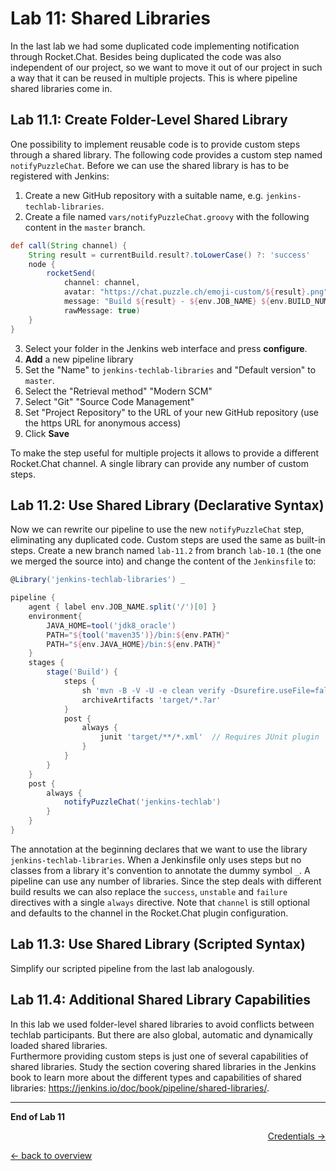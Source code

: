 Lab 11: Shared Libraries
========================

In the last lab we had some duplicated code implementing notification through Rocket.Chat.
Besides being duplicated the code was also independent of our project, so we want to
move it out of our project in such a way that it can be reused in multiple
projects. This is where pipeline shared libraries come in.

Lab 11.1: Create Folder-Level Shared Library
--------------------------------------------

One possibility to implement reusable code is to provide custom steps through a shared library.
The following code provides a custom step named ``notifyPuzzleChat``. Before we can use
the shared library is has to be registered with Jenkins:

1. Create a new GitHub repository with a suitable name, e.g. ``jenkins-techlab-libraries``.
2. Create a file named ``vars/notifyPuzzleChat.groovy`` with the following content in the ``master`` branch.

```groovy
def call(String channel) {
    String result = currentBuild.result?.toLowerCase() ?: 'success'
    node {
        rocketSend(
            channel: channel,
            avatar: "https://chat.puzzle.ch/emoji-custom/${result}.png",
            message: "Build ${result} - ${env.JOB_NAME} ${env.BUILD_NUMBER} (<${env.BUILD_URL}|Open>)",
            rawMessage: true)
    }
}
```

3. Select your folder in the Jenkins web interface and press **configure**.
4. **Add** a new pipeline library
5. Set the "Name" to ``jenkins-techlab-libraries`` and "Default version" to ``master``.
6. Select the "Retrieval method" "Modern SCM"
7. Select "Git" "Source Code Management"
8. Set "Project Repository" to the URL of your new GitHub repository (use the https URL for anonymous access)
9. Click **Save**

To make the step useful for multiple projects it allows to provide a different Rocket.Chat channel.
A single library can provide any number of custom steps.

Lab 11.2: Use Shared Library (Declarative Syntax)
-------------------------------------------------

Now we can rewrite our pipeline to use the new ``notifyPuzzleChat`` step, eliminating any duplicated code.
Custom steps are used the same as built-in steps. Create a new branch named ``lab-11.2`` from branch
``lab-10.1`` (the one we merged the source into) and change the content of the ``Jenkinsfile`` to:

```groovy
@Library('jenkins-techlab-libraries') _

pipeline {
    agent { label env.JOB_NAME.split('/')[0] }
    environment{
        JAVA_HOME=tool('jdk8_oracle')
        PATH="${tool('maven35')}/bin:${env.PATH}"
        PATH="${env.JAVA_HOME}/bin:${env.PATH}"
    }
    stages {
        stage('Build') {
            steps {
                sh 'mvn -B -V -U -e clean verify -Dsurefire.useFile=false'
                archiveArtifacts 'target/*.?ar'
            }
            post {
                always {
                    junit 'target/**/*.xml'  // Requires JUnit plugin
                }
            }
        }
    }
    post {
        always {
            notifyPuzzleChat('jenkins-techlab')
        }
    }
}
```

The annotation at the beginning declares that we want to use the library ``jenkins-techlab-libraries``.
When a Jenkinsfile only uses steps but no classes from a library it's convention to annotate
the dummy symbol ``_``. A pipeline can use any number of libraries.
Since the step deals with different build results we can also replace the
``success``, ``unstable`` and ``failure`` directives with a single ``always``
directive. Note that ``channel`` is still optional and defaults to the
channel in the Rocket.Chat plugin configuration.

Lab 11.3: Use Shared Library (Scripted Syntax)
----------------------------------------------

Simplify our scripted pipeline from the last lab analogously.

Lab 11.4: Additional Shared Library Capabilities
------------------------------------------------

In this lab we used folder-level shared libraries to avoid conflicts between
techlab participants. But there are also global, automatic and dynamically loaded
shared libraries.  
Furthermore providing custom steps is just one of several capabilities of shared libraries.
Study the section covering shared libraries in the Jenkins book to learn more
about the different types and capabilities of shared libraries:
<https://jenkins.io/doc/book/pipeline/shared-libraries/>.

---

**End of Lab 11**

<p width="100px" align="right"><a href="12_credentials.md">Credentials →</a></p>

[← back to overview](../README.md)
